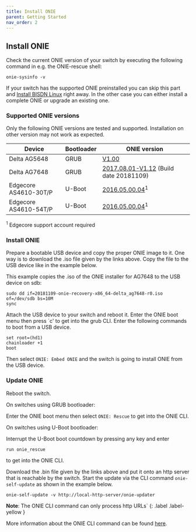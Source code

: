```yaml
---
title: Install ONIE
parent: Getting Started
nav_order: 2
---
```


## Install ONIE 

Check the current ONIE version of your switch by executing the following command in e.g. the ONIE-rescue shell:

```
onie-sysinfo -v
```

If your switch has the supported ONIE preinstalled you can skip this part and [Install BISDN Linux](install_bisdn_linux.md) right away. In the other case you can either install a complete ONIE or upgrade an existing one.

### Supported ONIE versions

Only the following ONIE versions are tested and supported. Installation on other version may not work as expected.

| Device                 | Bootloader | ONIE version    |
|------------------------|------------|-----------------|
| Delta AG5648           | GRUB       |[V1.00](https://github.com/DeltaProducts/ag5648/tree/master/onie_image/) |
| Delta AG7648           | GRUB       |[2017.08.01-V1.12](https://github.com/DeltaProducts/AG7648/tree/master/onie_image/) (Build date 20181109) |
| Edgecore AS4610-30T/P  | U-Boot     |[2016.05.00.04](https://support.edge-core.com/hc/en-us/articles/360035081033-AS4610-ONIE-v2016-05-00-04)<sup>1</sup> |
| Edgecore AS4610-54T/P  | U-Boot     |[2016.05.00.04](https://support.edge-core.com/hc/en-us/articles/360033232494-AS4610-ONIE-v2016-05-00-04)<sup>1</sup> |

<sup>1</sup> Edgecore support account required

### Install ONIE

Prepare a bootable USB device and copy the proper ONIE image to it. One way is to download the .iso file given by the links above. Copy the file to the USB device like in the example below.


This example copies the .iso of the ONIE installer for AG7648 to the USB device on sdb:
```
sudo dd if=20181109-onie-recovery-x86_64-delta_ag7648-r0.iso of=/dev/sdb bs=10M
sync
```

Attach the USB device to your switch and reboot it. Enter the ONIE boot menu then press `c' to get into the grub CLI. Enter the following commands to boot from a USB device.

```
set root=(hd1)
chainloader +1
boot
```

Then select `ONIE: Embed ONIE` and the switch is going to install ONIE from the USB device.

### Update ONIE

Reboot the switch.

On switches using GRUB bootloader:

Enter the ONIE boot menu then select `ONIE: Rescue` to get into the ONIE CLI.

On switches using U-Boot bootloader:

Interrupt the U-Boot boot countdown by pressing any key and enter

```
run onie_rescue
```

to get into the ONIE CLI.

Download the .bin file given by the links above and put it onto an http server that is reachable by the switch. Start the update via the CLI command `onie-self-update` as shown in the example below.

```
onie-self-update -v http://local-http-server/onie-updater
```

**Note**: The ONIE CLI command can only process http URLs`
{: .label .label-yellow }

More information about the ONIE CLI command can be found [here](https://opencomputeproject.github.io/onie/cli/index.html#onie-self-update).

